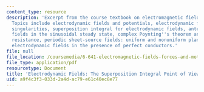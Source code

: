 ```yaml
---
content_type: resource
description: 'Excerpt from the course textbook on electromagnetic fields and energy.
  Topics include electrodynamic fields and potentials, electrodynamic fields of source
  singularities, superposition integral for electrodynamic fields, antennae radiation
  fields in the sinusoidal steady state, complex Poynting''s theorem and radiation
  resistance, periodic sheet-source fields: uniform and nonuniform plane waves, and
  electrodynamic fields in the presence of perfect conductors.'
file: null
file_location: /coursemedia/6-641-electromagnetic-fields-forces-and-motion-spring-2005/a9f4c3f3033d2a4dac79e61c40ec8e77_12.pdf
file_type: application/pdf
resourcetype: Document
title: 'Electrodynamic Fields: The Superposition Integral Point of View'
uid: a9f4c3f3-033d-2a4d-ac79-e61c40ec8e77
---
```

